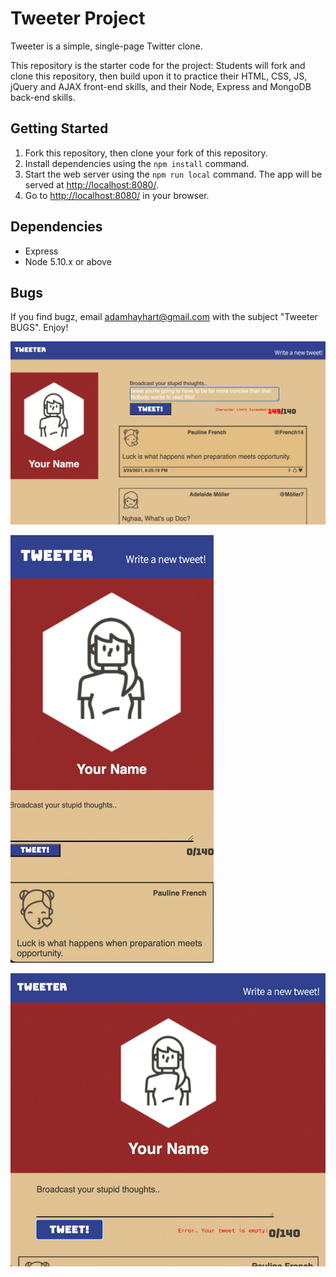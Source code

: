 # Tweeter Project

Tweeter is a simple, single-page Twitter clone.

This repository is the starter code for the project: Students will fork and clone this repository, then build upon it to practice their HTML, CSS, JS, jQuery and AJAX front-end skills, and their Node, Express and MongoDB back-end skills.

## Getting Started

1. Fork this repository, then clone your fork of this repository.
2. Install dependencies using the `npm install` command.
3. Start the web server using the `npm run local` command. The app will be served at <http://localhost:8080/>.
4. Go to <http://localhost:8080/> in your browser.

## Dependencies

- Express
- Node 5.10.x or above

## Bugs
If you find bugz, email adamhayhart@gmail.com with the subject "Tweeter BUGS". Enjoy!

!["Desktop with error"](https://github.com/AdamHHart/tweeter/blob/master/docs/desktop_tweeter_with_error.jpg?raw=true)

!["Smartphone sizing"](https://github.com/AdamHHart/tweeter/blob/master/docs/smartphone_tweeter.jpg?raw=true)

!["Tablet sizing"](https://github.com/AdamHHart/tweeter/blob/master/docs/tweeter_tab.jpg?raw=true)